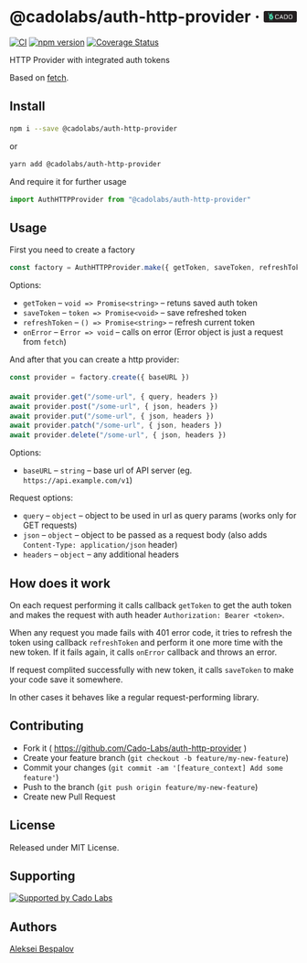 # @cadolabs/auth-http-provider &middot; <a target="_blank" href="https://github.com/Cado-Labs"><img src="https://github.com/Cado-Labs/cado-labs-logos/raw/main/cado_labs_badge.svg" alt="Supported by Cado Labs" style="max-width: 100%; height: 20px"></a>

[![CI](https://github.com/Cado-Labs/auth-http-provider/actions/workflows/ci.yml/badge.svg)](https://github.com/Cado-Labs/auth-http-provider/actions/workflows/ci.yml)
[![npm version](https://badge.fury.io/js/@cadolabs%2Fauth-http-provider.svg)](https://badge.fury.io/js/@cadolabs%2Fauth-http-provider)
[![Coverage Status](https://coveralls.io/repos/github/Cado-Labs/auth-http-provider/badge.svg?branch=master)](https://coveralls.io/github/Cado-Labs/auth-http-provider?branch=master)

HTTP Provider with integrated auth tokens

Based on [fetch](https://developer.mozilla.org/en-US/docs/Web/API/Fetch_API/Using_Fetch).

## Install

```sh
npm i --save @cadolabs/auth-http-provider
```

or

```sh
yarn add @cadolabs/auth-http-provider
```

And require it for further usage
```js
import AuthHTTPProvider from "@cadolabs/auth-http-provider"
```

## Usage

First you need to create a factory

```js
const factory = AuthHTTPProvider.make({ getToken, saveToken, refreshToken, onError })
```

Options:

- `getToken` – `void => Promise<string>` – retuns saved auth token
- `saveToken` – `token => Promise<void>` – save refreshed token
- `refreshToken` – `() => Promise<string>` – refresh current token
- `onError` – `Error => void` – calls on error (Error object is just a request from `fetch`)

And after that you can create a http provider:

```js
const provider = factory.create({ baseURL })

await provider.get("/some-url", { query, headers })
await provider.post("/some-url", { json, headers })
await provider.put("/some-url", { json, headers })
await provider.patch("/some-url", { json, headers })
await provider.delete("/some-url", { json, headers })
```

Options:
- `baseURL` – `string` – base url of API server (eg. `https://api.example.com/v1`)

Request options:
- `query` – `object` – object to be used in url as query params (works only for GET requests)
- `json` – `object` – object to be passed as a request body (also adds `Content-Type: application/json` header)
- `headers` – `object` – any additional headers

## How does it work

On each request performing it calls callback `getToken` to get the auth token and makes the request with auth header `Authorization: Bearer <token>`.

When any request you made fails with 401 error code, it tries to refresh the token using callback `refreshToken` and perform it one more time with the new token. If it fails again, it calls `onError` callback and throws an error.

If request complited successfully with new token, it calls `saveToken` to make your code save it somewhere.

In other cases it behaves like a regular request-performing library.

## Contributing

- Fork it ( https://github.com/Cado-Labs/auth-http-provider )
- Create your feature branch (`git checkout -b feature/my-new-feature`)
- Commit your changes (`git commit -am '[feature_context] Add some feature'`)
- Push to the branch (`git push origin feature/my-new-feature`)
- Create new Pull Request

## License

Released under MIT License.

## Supporting

<a href="https://github.com/Cado-Labs">
  <img src="https://github.com/Cado-Labs/cado-labs-resources/blob/main/cado_labs_supporting_rounded.svg" alt="Supported by Cado Labs" />
</a>

## Authors

[Aleksei Bespalov](https://github.com/nulldef)
